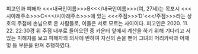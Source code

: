 피고인과 피해자 <<<내국인이름>>>B<<</내국인이름>>>(여, 27세)는 목포시 <<<시아래주소>>>C<<</시아래주소>>>에 있는 <<<주점>>>‘D'<<</주점>>>라는 상호의 주점에 손님으로 온 사람들로, 이들은 서로 모르는 사이이다.
피고인은 2020. 11. 22. 22:30경 위 주점 내부로 들어오던 중 카운터 앞에서 계산을 하기 위해 기다리고 서 있는 피해자를 보고 피해자의 의사에 반하여 자신의 손을 뻗어 그녀의 머리카락과 어깨 및 등 부분을 만져 추행하였다.